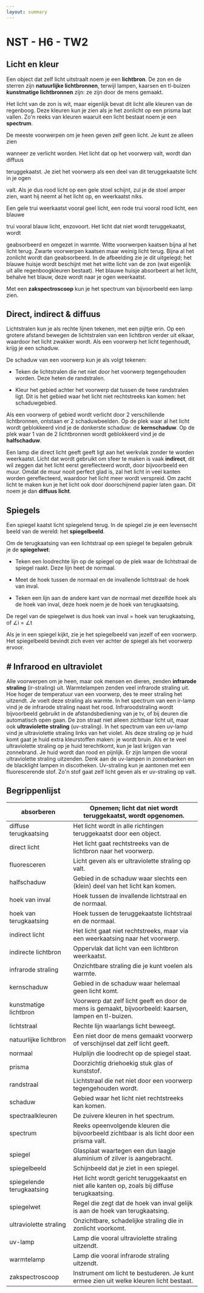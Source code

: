```yaml
---
layout: summary
---
```


# NST - H6 - TW2

## Licht en kleur

Een object dat zelf licht uitstraalt noem je een **lichtbron**. De zon en de sterren zijn **natuurlijke lichtbronnen**, terwijl lampen, kaarsen en tl-buizen **kunstmatige lichtbronnen** zijn: ze zijn door de mens gemaakt.

Het licht van de zon is wit, maar eigenlijk bevat dit licht alle kleuren van de regenboog. Deze kleuren kun je zien als je het zonlicht op een prisma laat vallen. Zo'n reeks van kleuren waaruit een licht bestaat noem je een **spectrum**.

De meeste voorwerpen om je heen geven zelf geen licht. Je kunt ze alleen zien

wanneer ze verlicht worden. Het licht dat op het voorwerp valt, wordt dan diffuus

teruggekaatst. Je ziet het voorwerp als een deel van dit teruggekaatste licht in je ogen

valt. Als je dus rood licht op een gele stoel schijnt, zul je de stoel amper zien, want hij neemt al het licht op, en weerkaatst niks.

Een gele trui weerkaatst vooral geel licht, een rode trui vooral rood licht, een blauwe

trui vooral blauw licht, enzovoort. Het licht dat niet wordt teruggekaatst, wordt

geabsorbeerd en omgezet in warmte. Witte voorwerpen kaatsen bijna al het licht terug. Zwarte voorwerpen kaatsen maar weinig licht terug. Bijna al het zonlicht wordt dan geabsorbeerd. In de afbeelding zie je dit uitgelegd; het blauwe huisje wordt beschijnt met het witte licht van de zon (wat eigenlijk uit alle regenboogkleuren bestaat). Het blauwe huisje absorbeert al het licht, behalve het blauw, deze wordt naar je ogen weerkaatst.

Met een **zakspectroscoop** kun je het spectrum van bijvoorbeeld een lamp zien.

## Direct, indirect & diffuus

Lichtstralen kun je als rechte lijnen tekenen, met een pijltje erin. Op een grotere afstand bewegen de lichtstralen van een lichtbron verder uit elkaar, waardoor het licht zwakker wordt. Als een voorwerp het licht tegenhoudt, krijg je een schaduw.

De schaduw van een voorwerp kun je als volgt tekenen:

- Teken de lichtstralen die net niet door het voorwerp tegengehouden worden. Deze heten de randstralen.

- Kleur het gebied achter het voorwerp dat tussen de twee randstralen ligt. Dit is het gebied waar het licht niet rechtstreeks kan komen: het schaduwgebied.

Als een voorwerp of gebied wordt verlicht door 2 verschillende lichtbronnen, ontstaan er 2 schaduwbeelden. Op de plek waar al het licht wordt geblokkeerd vind je de donkerste schaduw: de **kernschaduw**. Op de plek waar 1 van de 2 lichtbronnen wordt geblokkeerd vind je de **halfschaduw**.

Een lamp die direct licht geeft geeft ligt aan het werkvlak zonder te worden weerkaatst. Licht dat wordt gebruikt om sfeer te maken is vaak **indirect**, dit wil zeggen dat het licht eerst gereflecteerd wordt, door bijvoorbeeld een muur. Omdat de muur nooit perfect glad is, zal het licht in veel kanten worden gereflecteerd, waardoor het licht meer wordt verspreid. Om zacht licht te maken kun je het licht ook door doorschijnend papier laten gaan. Dit noem je dan **diffuus licht**.

## Spiegels

Een spiegel kaatst licht spiegelend terug. In de spiegel zie je een levensecht beeld van de wereld: het **spiegelbeeld**.

Om de terugkaatsing van een lichtstraal op een spiegel te bepalen gebruik je de **spiegelwet**:

- Teken een loodrechte lijn op de spiegel op de plek waar de lichtstraal de spiegel raakt. Deze lijn heet de normaal.

- Meet de hoek tussen de normaal en de invallende lichtstraal: de hoek van inval.

- Teken een lijn aan de andere kant van de normaal met dezelfde hoek als de hoek van inval, deze hoek noem je de hoek van terugkaatsing.

De regel van de spiegelwet is dus hoek van inval = hoek van terugkaatsing, of ∠i = ∠t

Als je in een spiegel kijkt, zie je het spiegelbeeld van jezelf of een voorwerp. Het spiegelbeeld bevindt zich even ver achter de spiegel als het voorwerp ervoor.

## # Infrarood en ultraviolet

Alle voorwerpen om je heen, maar ook mensen en dieren, zenden **infrarode straling** (ir-straling) uit. Warmtelampen zenden veel infrarode straling uit. Hoe hoger de temperatuur van een voorwerp, des te meer straling het uitzendt. Je voelt deze straling als warmte. In het spectrum van een ir-lamp vind je de infrarode straling naast het rood. Infraroodstraling wordt bijvoorbeeld gebruikt in de afstandsbediening van je tv, of bij deuren die automatisch open gaan. De zon straat niet alleen zichtbaar licht uit, maar ook **ultraviolette straling** (uv-straling). In het spectrum van een uv-lamp vind je ultraviolette straling links van het violet. Als deze straling op je huid komt gaat je huid extra kleurstoffen maken: je wordt bruin. Als er te veel ultraviolette straling op je huid terechtkomt, kun je last krijgen van zonnebrand. Je huid wordt dan rood en pijnlijk. Er zijn lampen die vooral ultraviolette straling uitzenden. Denk aan de uv-lampen in zonnebanken en de blacklight lampen in discotheken. Uv-straling kun je aantonen met een fluorescerende stof. Zo'n stof gaat zelf licht geven als er uv-straling op valt.

## Begrippenlijst

| absorberen | Opnemen; licht dat niet wordt teruggekaatst, wordt opgenomen. |
|----|----|
| diffuse terugkaatsing | Het licht wordt in alle richtingen teruggekaatst door een object. |
| direct licht | Het licht gaat rechtstreeks van de lichtbron naar het voorwerp. |
| fluoresceren | Licht geven als er ultraviolette straling op valt. |
| halfschaduw | Gebied in de schaduw waar slechts een (klein) deel van het licht kan komen. |
| hoek van inval | Hoek tussen de invallende lichtstraal en de normaal. |
| hoek van terugkaatsing | Hoek tussen de teruggekaatste lichtstraal en de normaal. |
| indirect licht | Het licht gaat niet rechtstreeks, maar via een weerkaatsing naar het voorwerp. |
| indirecte lichtbron | Oppervlak dat licht van een lichtbron weerkaatst. |
| infrarode straling | Onzichtbare straling die je kunt voelen als warmte. |
| kernschaduw | Gebied in de schaduw waar helemaal geen licht komt. |
| kunstmatige lichtbron | Voorwerp dat zelf licht geeft en door de mens is gemaakt, bijvoorbeeld: kaarsen, lampen en tl-buizen. |
| lichtstraal | Rechte lijn waarlangs licht beweegt. |
| natuurlijke lichtbron | Een niet door de mens gemaakt voorwerp of verschijnsel dat zelf licht geeft. |
| normaal | Hulplijn die loodrecht op de spiegel staat. |
| prisma | Doorzichtig driehoekig stuk glas of kunststof. |
| randstraal | Lichtstraal die net niet door een voorwerp tegengehouden wordt. |
| schaduw | Gebied waar het licht niet rechtstreeks kan komen. |
| spectraalkleuren | De zuivere kleuren in het spectrum. |
| spectrum | Reeks opeenvolgende kleuren die bijvoorbeeld zichtbaar is als licht door een prisma valt. |
| spiegel | Glasplaat waartegen een dun laagje aluminium of zilver is aangebracht. |
| spiegelbeeld | Schijnbeeld dat je ziet in een spiegel. |
| spiegelende terugkaatsing | Het licht wordt gericht teruggekaatst en niet alle kanten op, zoals bij diffuse terugkaatsing. |
| spiegelwet | Regel die zegt dat de hoek van inval gelijk is aan de hoek van terugkaatsing. |
| ultraviolette straling | Onzichtbare, schadelijke straling die in zonlicht voorkomt. |
| uv-lamp | Lamp die vooral ultraviolette straling uitzendt. |
| warmtelamp | Lamp die vooral infrarode straling uitzendt. |
| zakspectroscoop | Instrument om licht te bestuderen. Je kunt ermee zien uit welke kleuren licht bestaat. |
